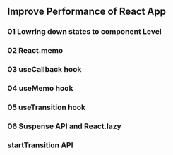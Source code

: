 ## Improve Performance of React App

### 01 Lowring down states to component Level

### 02 React.memo

### 03 useCallback hook

### 04 useMemo hook

### 05 useTransition hook

### 06 Suspense API and React.lazy

### startTransition API